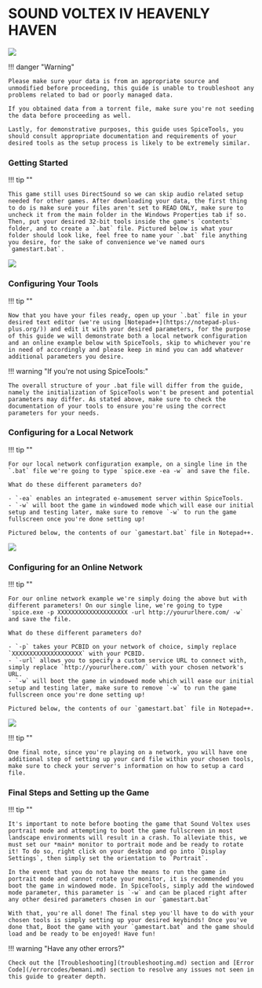 # SOUND VOLTEX IV HEAVENLY HAVEN
<img class="header-logo" src="/img/bemani/sdvx/4_heavenlyhaven/logo.png">

!!! danger "Warning"

	Please make sure your data is from an appropriate source and unmodified before proceeding, this guide is unable to troubleshoot any problems related to bad or poorly managed data.

	If you obtained data from a torrent file, make sure you're not seeding the data before proceeding as well.

	Lastly, for demonstrative purposes, this guide uses SpiceTools, you should consult appropriate documentation and requirements of your desired tools as the setup process is likely to be extremely similar.

### Getting Started

!!! tip ""

    This game still uses DirectSound so we can skip audio related setup needed for other games. After downloading your data, the first thing to do is make sure your files aren't set to READ ONLY, make sure to uncheck it from the main folder in the Windows Properties tab if so. Then, put your desired 32-bit tools inside the game's `contents` folder, and to create a `.bat` file. Pictured below is what your folder should look like, feel free to name your `.bat` file anything you desire, for the sake of convenience we've named ours `gamestart.bat`.

<img src="/img/bemani/sdvx/4_heavenlyhaven/setup/1.png">


### Configuring Your Tools

!!! tip ""

	Now that you have your files ready, open up your `.bat` file in your desired text editor (we're using [Notepad++](https://notepad-plus-plus.org/)) and edit it with your desired parameters, for the purpose of this guide we will demonstrate both a local network configuration and an online example below with SpiceTools, skip to whichever you're in need of accordingly and please keep in mind you can add whatever additional parameters you desire.

!!! warning "If you're not using SpiceTools:"

	The overall structure of your .bat file will differ from the guide, namely the initialization of SpiceTools won't be present and potential parameters may differ. As stated above, make sure to check the documentation of your tools to ensure you're using the correct parameters for your needs.

### Configuring for a Local Network

!!! tip ""

	For our local network configuration example, on a single line in the `.bat` file we're going to type `spice.exe -ea -w` and save the file. 

	What do these different parameters do?

	- `-ea` enables an integrated e-amusement server within SpiceTools.
	- `-w` will boot the game in windowed mode which will ease our initial setup and testing later, make sure to remove `-w` to run the game fullscreen once you're done setting up!

	Pictured below, the contents of our `gamestart.bat` file in Notepad++.

<img src="/img/bemani/sdvx/4_heavenlyhaven/setup/2.png">

### Configuring for an Online Network

!!! tip ""

	For our online network example we're simply doing the above but with different parameters! On our single line, we're going to type `spice.exe -p XXXXXXXXXXXXXXXXXXXX -url http://yoururlhere.com/ -w` and save the file. 

	What do these different parameters do? 

	- `-p` takes your PCBID on your network of choice, simply replace `XXXXXXXXXXXXXXXXXXXX` with your PCBID.
	- `-url` allows you to specify a custom service URL to connect with, simply replace `http://yoururlhere.com/` with your chosen network's URL.
	- `-w` will boot the game in windowed mode which will ease our initial setup and testing later, make sure to remove `-w` to run the game fullscreen once you're done setting up!

	Pictured below, the contents of our `gamestart.bat` file in Notepad++.

<img src="/img/bemani/sdvx/4_heavenlyhaven/setup/3.png">

!!! tip ""

	One final note, since you're playing on a network, you will have one additional step of setting up your card file within your chosen tools, make sure to check your server's information on how to setup a card file.

### Final Steps and Setting up the Game

!!! tip ""

	It's important to note before booting the game that Sound Voltex uses portrait mode and attempting to boot the game fullscreen in most landscape environments will result in a crash. To alleviate this, we must set our *main* monitor to portrait mode and be ready to rotate it! To do so, right click on your desktop and go into `Display Settings`, then simply set the orientation to `Portrait`.

	In the event that you do not have the means to run the game in portrait mode and cannot rotate your monitor, it is recommended you boot the game in windowed mode. In SpiceTools, simply add the windowed mode parameter, this parameter is `-w` and can be placed right after any other desired parameters chosen in our `gamestart.bat`

	With that, you're all done! The final step you'll have to do with your chosen tools is simply setting up your desired keybinds! Once you've done that, Boot the game with your `gamestart.bat` and the game should load and be ready to be enjoyed! Have fun!

!!! warning "Have any other errors?"

	Check out the [Troubleshooting](troubleshooting.md) section and [Error Code](/errorcodes/bemani.md) section to resolve any issues not seen in this guide to greater depth.
